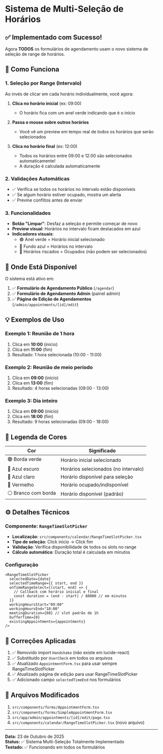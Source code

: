 # Sistema de Multi-Seleção de Horários

## ✅ Implementado com Sucesso!

Agora **TODOS** os formulários de agendamento usam o novo sistema de seleção de range de horários.

## 🎯 Como Funciona

### 1. **Seleção por Range (Intervalo)**

Ao invés de clicar em cada horário individualmente, você agora:

1. **Clica no horário inicial** (ex: 09:00)
   - O horário fica com um anel verde indicando que é o início
   
2. **Passa o mouse sobre outros horários** 
   - Você vê um preview em tempo real de todos os horários que serão selecionados
   
3. **Clica no horário final** (ex: 12:00)
   - Todos os horários entre 09:00 e 12:00 são selecionados automaticamente!
   - A duração é calculada automaticamente

### 2. **Validações Automáticas**

- ✅ Verifica se todos os horários no intervalo estão disponíveis
- ✅ Se algum horário estiver ocupado, mostra um alerta
- ✅ Previne conflitos antes de enviar

### 3. **Funcionalidades**

- **Botão "Limpar"**: Desfaz a seleção e permite começar de novo
- **Preview visual**: Horários no intervalo ficam destacados em azul
- **Indicadores visuais**:
  - 🟢 Anel verde = Horário inicial selecionado
  - 🔵 Fundo azul = Horários no intervalo
  - 🔴 Horários riscados = Ocupados (não podem ser selecionados)

## 📍 Onde Está Disponível

O sistema está ativo em:

1. ✅ **Formulário de Agendamento Público** (`/agendar`)
2. ✅ **Formulário de Agendamento Admin** (painel admin)
3. ✅ **Página de Edição de Agendamentos** (`/admin/appointments/[id]/edit`)

## 💡 Exemplos de Uso

### Exemplo 1: Reunião de 1 hora
1. Clica em **10:00** (início)
2. Clica em **11:00** (fim)
3. Resultado: 1 hora selecionada (10:00 - 11:00)

### Exemplo 2: Reunião de meio período
1. Clica em **09:00** (início)
2. Clica em **13:00** (fim)
3. Resultado: 4 horas selecionadas (09:00 - 13:00)

### Exemplo 3: Dia inteiro
1. Clica em **09:00** (início)
2. Clica em **18:00** (fim)
3. Resultado: 9 horas selecionadas (09:00 - 18:00)

## 🎨 Legenda de Cores

| Cor | Significado |
|-----|------------|
| 🟢 Borda verde | Horário inicial selecionado |
| 🔵 Azul escuro | Horários selecionados (no intervalo) |
| 🔵 Azul claro | Horário disponível para seleção |
| 🔴 Vermelho | Horário ocupado/indisponível |
| ⚪ Branco com borda | Horário disponível (padrão) |

## ⚙️ Detalhes Técnicos

### Componente: `RangeTimeSlotPicker`
- **Localização**: `src/components/calendar/RangeTimeSlotPicker.tsx`
- **Tipo de seleção**: Click início → Click fim
- **Validação**: Verifica disponibilidade de todos os slots no range
- **Cálculo automático**: Duração total é calculada em minutos

### Configuração
```tsx
<RangeTimeSlotPicker
  selectedDate={date}
  selectedTimeRange={{ start, end }}
  onTimeRangeSelect={(start, end) => {
    // Callback com horário inicial e final
    const duration = (end - start) / 60000 // em minutos
  }}
  workingHoursStart="09:00"
  workingHoursEnd="18:00"
  meetingDuration={60} // slot padrão de 1h
  bufferTime={0}
  existingAppointments={appointments}
/>
```

## 🐛 Correções Aplicadas

1. ✅ Removido import `Handshake` (não existe em lucide-react)
2. ✅ Substituído por `UserCheck` em todos os arquivos
3. ✅ Atualizado `AppointmentForm.tsx` para usar sempre RangeTimeSlotPicker
4. ✅ Atualizado página de edição para usar RangeTimeSlotPicker
5. ✅ Adicionado campo `selectedTimeEnd` nos formulários

## 📝 Arquivos Modificados

1. `src/components/forms/AppointmentForm.tsx`
2. `src/components/forms/SimpleAppointmentForm.tsx`
3. `src/app/admin/appointments/[id]/edit/page.tsx`
4. `src/components/calendar/RangeTimeSlotPicker.tsx` (novo arquivo)

---

**Data:** 23 de Outubro de 2025  
**Status:** ✅ Sistema Multi-Seleção Totalmente Implementado  
**Testado:** ✅ Funcionando em todos os formulários

